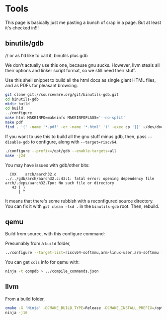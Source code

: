 # Tools

This page is basically just me pasting a bunch of crap in a page. But at
least it's checked in!!!

## binutils/gdb

// or as I'd like to call it, binutils plus gdb

We don't actually use this one, because gnu sucks. However, llvm steals all
their options and linker script format, so we still need their stuff.

Use this shell snippet to build all the html docs as single giant HTML files,
and as PDFs for pleasant browsing.

```bash
git clone git://sourceware.org/git/binutils-gdb.git
cd binutils-gdb
mkdir build
cd build
../configure
make html MAKEINFO=makeinfo MAKEINFOFLAGS='--no-split'
make pdf
find . '(' -name '*.pdf' -or -name '*.html' ')' -exec cp '{}' ~/dev/docs/gnu ';'
```

If you want to use this to build all the gnu stuff minus gdb, then, pass
`--disable-gdb` to configure, along with `--target=riscv64`.

```bash
./configure --prefix=/opt/gdb --enable-targets=all
make -j24
```

You may have issues with gdb/other bits:

```
  CXX    arch/aarch32.o
../../gdb/arch/aarch32.c:43:1: fatal error: opening dependency file arch/.deps/aarch32.Tpo: No such file or directory
   43 | }
      | ^
```

It means that there's some rubbish with a reconfigured source directory. You
can fix it with `git clean -fxd .` in the `binutils-gdb` root. Then, rebuild.

## qemu

Build from source, with this configure command:

Presumably from a `build` folder,

```bash
../configure --target-list=riscv64-softmmu,arm-linux-user,arm-softmmu --disable-sdl --disable-spice --disable-gtk --smbd= --disable-seccomp --disable-tpm --disable-rbd --disable-xen --disable-vnc --disable-libusb --disable-gnutls --prefix=/opt/qemu
```

You can get `ccls` info for qemu with:

```bash
ninja -t compdb > ../compile_commands.json
```

## llvm

From a build folder,

```bash
cmake -G 'Ninja' -DCMAKE_BUILD_TYPE=Release -DCMAKE_INSTALL_PREFIX=/opt/llvm '-DLLVM_ENABLE_PROJECTS=clang;libcxx;libunwind;lldb;compiler-rt;lld;libcxxabi' ../llvm
ninja -j16
```